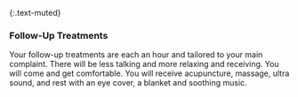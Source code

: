 ---
---
{:.text-muted}
### Follow-Up Treatments
Your follow-up treatments are each an hour and tailored to your main complaint. There will be less talking and more relaxing and receiving. You will come and get comfortable. You will receive acupuncture, massage, ultra sound, and rest with an eye cover, a blanket and soothing music.
